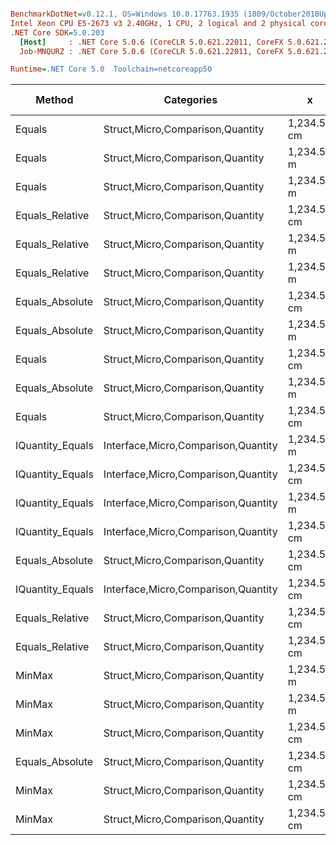 ``` ini

BenchmarkDotNet=v0.12.1, OS=Windows 10.0.17763.1935 (1809/October2018Update/Redstone5)
Intel Xeon CPU E5-2673 v3 2.40GHz, 1 CPU, 2 logical and 2 physical cores
.NET Core SDK=5.0.203
  [Host]     : .NET Core 5.0.6 (CoreCLR 5.0.621.22011, CoreFX 5.0.621.22011), X64 RyuJIT
  Job-MNQURZ : .NET Core 5.0.6 (CoreCLR 5.0.621.22011, CoreFX 5.0.621.22011), X64 RyuJIT

Runtime=.NET Core 5.0  Toolchain=netcoreapp50  

```
|           Method |                          Categories |           x |           y |      Mean |     Error |    StdDev |    StdErr |       Min |       Max |    Median |  Gen 0 | Gen 1 | Gen 2 | Allocated |
|----------------- |------------------------------------ |------------ |------------ |----------:|----------:|----------:|----------:|----------:|----------:|----------:|-------:|------:|------:|----------:|
|           Equals |    Struct,Micro,Comparison,Quantity | 1,234.56 cm | 1,234.56 cm |  8.451 ns | 0.1691 ns | 0.1581 ns | 0.0408 ns |  8.169 ns |  8.811 ns |  8.426 ns |      - |     - |     - |         - |
|           Equals |    Struct,Micro,Comparison,Quantity |  1,234.56 m |  1,234.56 m |  8.692 ns | 0.1592 ns | 0.1411 ns | 0.0377 ns |  8.331 ns |  8.872 ns |  8.725 ns |      - |     - |     - |         - |
|           Equals |    Struct,Micro,Comparison,Quantity |  1,234.56 m |         0 m |  8.756 ns | 0.1052 ns | 0.0932 ns | 0.0249 ns |  8.601 ns |  8.908 ns |  8.731 ns |      - |     - |     - |         - |
|  Equals_Relative |    Struct,Micro,Comparison,Quantity | 1,234.56 cm | 1,234.56 cm | 11.745 ns | 0.2527 ns | 0.2363 ns | 0.0610 ns | 11.422 ns | 12.160 ns | 11.713 ns |      - |     - |     - |         - |
|  Equals_Relative |    Struct,Micro,Comparison,Quantity |  1,234.56 m |         0 m | 11.807 ns | 0.2064 ns | 0.1931 ns | 0.0498 ns | 11.363 ns | 12.113 ns | 11.787 ns |      - |     - |     - |         - |
|  Equals_Relative |    Struct,Micro,Comparison,Quantity |  1,234.56 m |  1,234.56 m | 11.906 ns | 0.2136 ns | 0.1998 ns | 0.0516 ns | 11.445 ns | 12.260 ns | 11.914 ns |      - |     - |     - |         - |
|  Equals_Absolute |    Struct,Micro,Comparison,Quantity | 1,234.56 cm | 1,234.56 cm | 12.327 ns | 0.1945 ns | 0.1819 ns | 0.0470 ns | 12.037 ns | 12.612 ns | 12.340 ns |      - |     - |     - |         - |
|  Equals_Absolute |    Struct,Micro,Comparison,Quantity |  1,234.56 m |  1,234.56 m | 13.587 ns | 0.2185 ns | 0.1937 ns | 0.0518 ns | 13.270 ns | 13.938 ns | 13.638 ns |      - |     - |     - |         - |
|           Equals |    Struct,Micro,Comparison,Quantity | 1,234.56 cm |        0 km | 13.593 ns | 0.2303 ns | 0.2154 ns | 0.0556 ns | 13.077 ns | 13.857 ns | 13.626 ns |      - |     - |     - |         - |
|  Equals_Absolute |    Struct,Micro,Comparison,Quantity |  1,234.56 m |         0 m | 13.682 ns | 0.2176 ns | 0.1929 ns | 0.0516 ns | 13.327 ns | 14.068 ns | 13.655 ns |      - |     - |     - |         - |
|           Equals |    Struct,Micro,Comparison,Quantity | 1,234.56 cm |         0 m | 13.885 ns | 0.3028 ns | 0.3110 ns | 0.0754 ns | 13.179 ns | 14.410 ns | 13.874 ns |      - |     - |     - |         - |
| IQuantity_Equals | Interface,Micro,Comparison,Quantity |  1,234.56 m |  1,234.56 m | 14.201 ns | 0.3030 ns | 0.2976 ns | 0.0744 ns | 13.655 ns | 14.705 ns | 14.249 ns |      - |     - |     - |         - |
| IQuantity_Equals | Interface,Micro,Comparison,Quantity | 1,234.56 cm | 1,234.56 cm | 14.253 ns | 0.2136 ns | 0.1998 ns | 0.0516 ns | 13.891 ns | 14.515 ns | 14.276 ns |      - |     - |     - |         - |
| IQuantity_Equals | Interface,Micro,Comparison,Quantity |  1,234.56 m |         0 m | 14.676 ns | 0.2756 ns | 0.2578 ns | 0.0666 ns | 14.331 ns | 15.064 ns | 14.756 ns |      - |     - |     - |         - |
| IQuantity_Equals | Interface,Micro,Comparison,Quantity | 1,234.56 cm |         0 m | 19.558 ns | 0.4067 ns | 0.3804 ns | 0.0982 ns | 19.021 ns | 20.006 ns | 19.750 ns |      - |     - |     - |         - |
|  Equals_Absolute |    Struct,Micro,Comparison,Quantity | 1,234.56 cm |         0 m | 19.660 ns | 0.3848 ns | 0.3411 ns | 0.0912 ns | 19.181 ns | 20.487 ns | 19.625 ns |      - |     - |     - |         - |
| IQuantity_Equals | Interface,Micro,Comparison,Quantity | 1,234.56 cm |        0 km | 19.754 ns | 0.4123 ns | 0.3857 ns | 0.0996 ns | 19.220 ns | 20.652 ns | 19.716 ns |      - |     - |     - |         - |
|  Equals_Relative |    Struct,Micro,Comparison,Quantity | 1,234.56 cm |        0 km | 20.168 ns | 0.4058 ns | 0.3985 ns | 0.0996 ns | 19.499 ns | 20.847 ns | 20.155 ns |      - |     - |     - |         - |
|  Equals_Relative |    Struct,Micro,Comparison,Quantity | 1,234.56 cm |         0 m | 20.409 ns | 0.4262 ns | 0.3779 ns | 0.1010 ns | 19.769 ns | 20.989 ns | 20.411 ns |      - |     - |     - |         - |
|           MinMax |    Struct,Micro,Comparison,Quantity |  1,234.56 m |         0 m | 20.858 ns | 0.4282 ns | 0.7271 ns | 0.1195 ns | 19.912 ns | 22.849 ns | 20.774 ns | 0.0020 |     - |     - |      32 B |
|           MinMax |    Struct,Micro,Comparison,Quantity |  1,234.56 m |  1,234.56 m | 21.171 ns | 0.4197 ns | 0.5458 ns | 0.1114 ns | 20.153 ns | 22.004 ns | 21.199 ns | 0.0020 |     - |     - |      32 B |
|           MinMax |    Struct,Micro,Comparison,Quantity | 1,234.56 cm | 1,234.56 cm | 21.467 ns | 0.4413 ns | 0.7728 ns | 0.1238 ns | 20.247 ns | 23.877 ns | 21.531 ns | 0.0020 |     - |     - |      32 B |
|  Equals_Absolute |    Struct,Micro,Comparison,Quantity | 1,234.56 cm |        0 km | 21.933 ns | 0.3314 ns | 0.2938 ns | 0.0785 ns | 21.401 ns | 22.349 ns | 21.891 ns |      - |     - |     - |         - |
|           MinMax |    Struct,Micro,Comparison,Quantity | 1,234.56 cm |         0 m | 24.834 ns | 0.4647 ns | 0.4347 ns | 0.1122 ns | 24.004 ns | 25.454 ns | 24.893 ns | 0.0020 |     - |     - |      32 B |
|           MinMax |    Struct,Micro,Comparison,Quantity | 1,234.56 cm |        0 km | 24.952 ns | 0.5095 ns | 0.8652 ns | 0.1422 ns | 23.558 ns | 26.840 ns | 24.987 ns | 0.0020 |     - |     - |      32 B |
